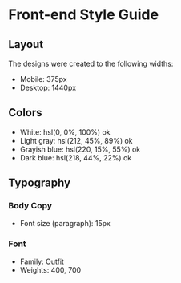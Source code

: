 # Front-end Style Guide

## Layout

The designs were created to the following widths:

- Mobile: 375px
- Desktop: 1440px

## Colors

- White: hsl(0, 0%, 100%) ok
- Light gray: hsl(212, 45%, 89%) ok
- Grayish blue: hsl(220, 15%, 55%) ok
- Dark blue: hsl(218, 44%, 22%) ok

## Typography

### Body Copy

- Font size (paragraph): 15px

### Font

- Family: [Outfit](https://fonts.google.com/specimen/Outfit)
- Weights: 400, 700
